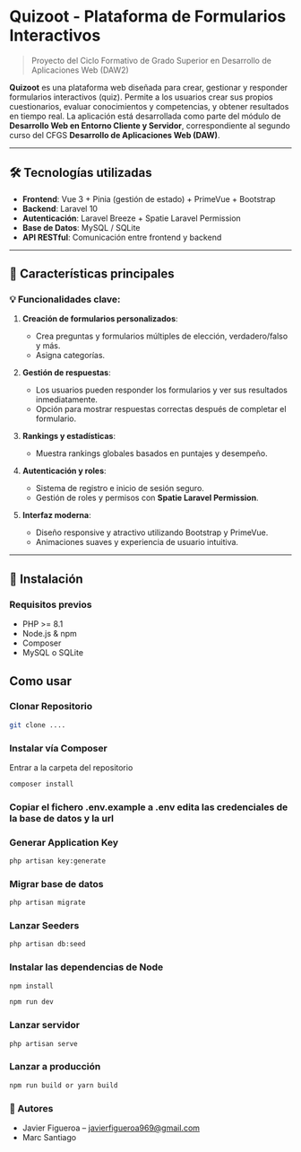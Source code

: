 # Quizoot - Plataforma de Formularios Interactivos  
> Proyecto del Ciclo Formativo de Grado Superior en Desarrollo de Aplicaciones Web (DAW2)

**Quizoot** es una plataforma web diseñada para crear, gestionar y responder formularios interactivos (quiz). Permite a los usuarios crear sus propios cuestionarios, evaluar conocimientos y competencias, y obtener resultados en tiempo real. La aplicación está desarrollada como parte del módulo de **Desarrollo Web en Entorno Cliente y Servidor**, correspondiente al segundo curso del CFGS **Desarrollo de Aplicaciones Web (DAW)**.

---

## 🛠️ Tecnologías utilizadas

- **Frontend**: Vue 3 + Pinia (gestión de estado) + PrimeVue + Bootstrap
- **Backend**: Laravel 10
- **Autenticación**: Laravel Breeze + Spatie Laravel Permission
- **Base de Datos**: MySQL / SQLite
- **API RESTful**: Comunicación entre frontend y backend

---

## 🧪 Características principales

### 💡 Funcionalidades clave:
1. **Creación de formularios personalizados**:
   - Crea preguntas y formularios múltiples de elección, verdadero/falso y más.
   - Asigna categorías.

2. **Gestión de respuestas**:
   - Los usuarios pueden responder los formularios y ver sus resultados inmediatamente.
   - Opción para mostrar respuestas correctas después de completar el formulario.

3. **Rankings y estadísticas**:
   - Muestra rankings globales basados en puntajes y desempeño.

4. **Autenticación y roles**:
   - Sistema de registro e inicio de sesión seguro.
   - Gestión de roles y permisos con **Spatie Laravel Permission**.

5. **Interfaz moderna**:
   - Diseño responsive y atractivo utilizando Bootstrap y PrimeVue.
   - Animaciones suaves y experiencia de usuario intuitiva.

---

## 🚀 Instalación

### Requisitos previos

- PHP >= 8.1
- Node.js & npm
- Composer
- MySQL o SQLite


## Como usar


### Clonar Repositorio 

```bash
git clone ....
```

### Instalar vía Composer

Entrar a la carpeta del repositorio
```bash
composer install
```

### Copiar el fichero .env.example  a .env edita las credenciales de la base de datos y la url


### Generar Application Key

```bash
php artisan key:generate
```

### Migrar base de datos

```bash
php artisan migrate
```

### Lanzar Seeders

```bash
php artisan db:seed
```

### Instalar las dependencias de Node

```bash
npm install

npm run dev
```

### Lanzar servidor

```bash
php artisan serve
```

### Lanzar a producción

```bash
npm run build or yarn build
```

### 👥 Autores
- Javier Figueroa – javierfigueroa969@gmail.com
- Marc Santiago
